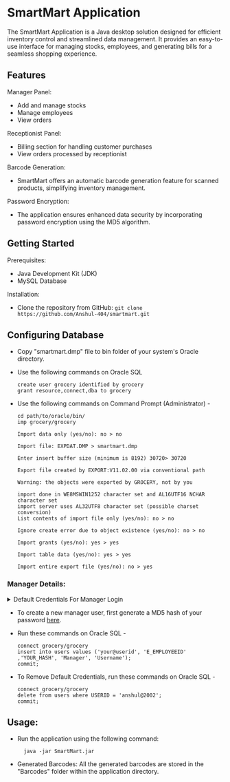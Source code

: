 SmartMart Application
=====================

The SmartMart Application is a Java desktop solution designed for efficient inventory control and streamlined data management. It provides an easy-to-use interface for managing stocks, employees, and generating bills for a seamless shopping experience.

Features
--------
Manager Panel:

  * Add and manage stocks
  * Manage employees
  * View orders

Receptionist Panel:
   * Billing section for handling customer purchases
   * View orders processed by receptionist

Barcode Generation:
   * SmartMart offers an automatic barcode generation feature for scanned products, simplifying inventory management.

Password Encryption:
   * The application ensures enhanced data security by incorporating password encryption using the MD5 algorithm.

Getting Started
---------------

Prerequisites:
   * Java Development Kit (JDK)
   * MySQL Database

Installation:
   * Clone the repository from GitHub:
    ```
    git clone https://github.com/Anshul-404/smartmart.git
    ```

Configuring Database
--------------------

* Copy "smartmart.dmp" file to bin folder of your system's Oracle directory.
    
* Use the following commands on Oracle SQL

    ```
    create user grocery identified by grocery
    grant resource,connect,dba to grocery
    ```

* Use the following commands on Command Prompt (Administrator) -


    ```
    cd path/to/oracle/bin/
    imp grocery/grocery
    
    Import data only (yes/no): no > no
    
    Import file: EXPDAT.DMP > smartmart.dmp
    
    Enter insert buffer size (minimum is 8192) 30720> 30720
    
    Export file created by EXPORT:V11.02.00 via conventional path
    
    Warning: the objects were exported by GROCERY, not by you
    
    import done in WE8MSWIN1252 character set and AL16UTF16 NCHAR character set
    import server uses AL32UTF8 character set (possible charset conversion)
    List contents of import file only (yes/no): no > no
    
    Ignore create error due to object existence (yes/no): no > no
    
    Import grants (yes/no): yes > yes
    
    Import table data (yes/no): yes > yes
    
    Import entire export file (yes/no): no > yes
    ```

### Manager Details: ###


 <details>
      <summary>Default Credentials For Manager Login</summary>
      <p>User ID : anshul@2002</p>
      <p>Password : password</p>
 </details>

* To create a new manager user, first generate a MD5 hash of your password [here](https://codebeautify.org/md5-hash-generator).

* Run these commands on Oracle SQL -

    ```
    connect grocery/grocery
    insert into users values ('your@userid', 'E_EMPLOYEEID' ,'YOUR_HASH', 'Manager', 'Username');
    commit;
    ```

* To Remove Default Credentials, run these commands on Oracle SQL -

    ```
    connect grocery/grocery
    delete from users where USERID = 'anshul@2002';
    commit;
    ```

Usage:
------

* Run the application using the following command:

        java -jar SmartMart.jar

* Generated Barcodes:
    All the generated barcodes are stored in the "Barcodes" folder within the application directory.

